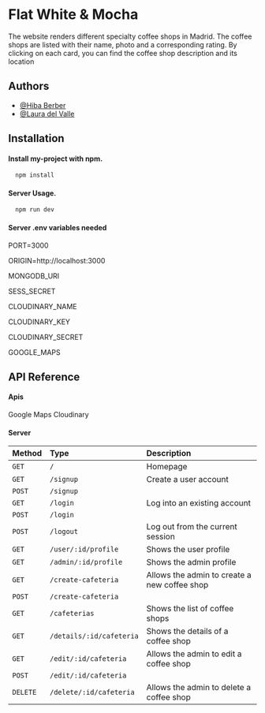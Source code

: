 
# Flat White & Mocha
The website renders different specialty coffee shops in Madrid.
The coffee shops are listed with their name, photo and a corresponding rating.
By clicking on each card, you can find the coffee shop description and its location

## Authors
- [@Hiba Berber](https://github.com/Hibaber)
- [@Laura del Valle](https://github.com/LDVB)

## Installation

#### Install my-project with npm.
```bash
  npm install
```
#### Server Usage.
```bash
  npm run dev
```
#### Server .env variables needed
PORT=3000

ORIGIN=http://localhost:3000

MONGODB_URI

SESS_SECRET

CLOUDINARY_NAME

CLOUDINARY_KEY

CLOUDINARY_SECRET

GOOGLE_MAPS

## API Reference

#### Apis
Google Maps
Cloudinary 

#### Server
| Method      | Type                    | Description
| :--------   | :-------                | :--------------------------------
|   `GET`     | `/`                     |  Homepage
|   `GET`     | `/signup`               |  Create a user account 
|   `POST`    | `/signup`               |
|   `GET`     | `/login`                |  Log into an existing account
|   `POST`    | `/login`                |
|   `POST`    | `/logout`               |  Log out from the current session
|   `GET`     | `/user/:id/profile`     |  Shows the user profile
|   `GET`     | `/admin/:id/profile`    |  Shows the admin profile
|   `GET`     | `/create-cafeteria`     |  Allows the admin to create a new coffee shop
|   `POST`    | `/create-cafeteria`     |
|   `GET`     | `/cafeterias`           |  Shows the list of coffee shops
|   `GET`     | `/details/:id/cafeteria`|  Shows the details of a coffee shop
|   `GET`     | `/edit/:id/cafeteria`   |  Allows the admin to  edit a coffee shop 
|   `POST`    | `/edit/:id/cafeteria`   | 
|   `DELETE`  | `/delete/:id/cafeteria` |  Allows the admin to  delete a coffee shop 